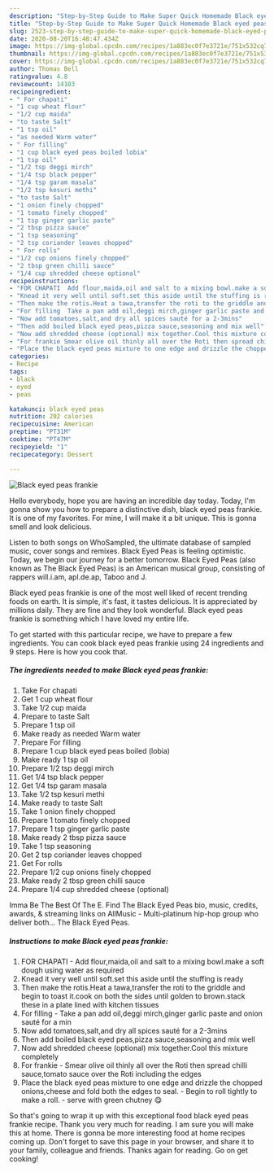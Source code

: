 ```yaml
---
description: "Step-by-Step Guide to Make Super Quick Homemade Black eyed peas frankie"
title: "Step-by-Step Guide to Make Super Quick Homemade Black eyed peas frankie"
slug: 2523-step-by-step-guide-to-make-super-quick-homemade-black-eyed-peas-frankie
date: 2020-08-20T16:48:47.434Z
image: https://img-global.cpcdn.com/recipes/1a883ec0f7e3721e/751x532cq70/black-eyed-peas-frankie-recipe-main-photo.jpg
thumbnail: https://img-global.cpcdn.com/recipes/1a883ec0f7e3721e/751x532cq70/black-eyed-peas-frankie-recipe-main-photo.jpg
cover: https://img-global.cpcdn.com/recipes/1a883ec0f7e3721e/751x532cq70/black-eyed-peas-frankie-recipe-main-photo.jpg
author: Thomas Bell
ratingvalue: 4.8
reviewcount: 14103
recipeingredient:
- " For chapati"
- "1 cup wheat flour"
- "1/2 cup maida"
- "to taste Salt"
- "1 tsp oil"
- "as needed Warm water"
- " For filling"
- "1 cup black eyed peas boiled lobia"
- "1 tsp oil"
- "1/2 tsp deggi mirch"
- "1/4 tsp black pepper"
- "1/4 tsp garam masala"
- "1/2 tsp kesuri methi"
- "to taste Salt"
- "1 onion finely chopped"
- "1 tomato finely chopped"
- "1 tsp ginger garlic paste"
- "2 tbsp pizza sauce"
- "1 tsp seasoning"
- "2 tsp coriander leaves chopped"
- " For rolls"
- "1/2 cup onions finely chopped"
- "2 tbsp green chilli sauce"
- "1/4 cup shredded cheese optional"
recipeinstructions:
- "FOR CHAPATI  Add flour,maida,oil and salt to a mixing bowl.make a soft dough using water as required"
- "Knead it very well until soft.set this aside until the stuffing is ready"
- "Then make the rotis.Heat a tawa,transfer the roti to the griddle and begin to toast it.cook on both the sides until golden to brown.stack these in a plate lined with kitchen tissues"
- "For filling  Take a pan add oil,deggi mirch,ginger garlic paste and onion sauté for a min"
- "Now add tomatoes,salt,and dry all spices sauté for a 2-3mins"
- "Then add boiled black eyed peas,pizza sauce,seasoning and mix well"
- "Now add shredded cheese (optional) mix together.Cool this mixture completely"
- "For frankie Smear olive oil thinly all over the Roti then spread chilli sauce,tomato sauce over the Roti including the edges"
- "Place the black eyed peas mixture to one edge and drizzle the chopped onions,cheese and fold both the edges to seal. Begin to roll tightly to make a roll. serve with green chutney 😋"
categories:
- Recipe
tags:
- black
- eyed
- peas

katakunci: black eyed peas 
nutrition: 202 calories
recipecuisine: American
preptime: "PT31M"
cooktime: "PT47M"
recipeyield: "1"
recipecategory: Dessert

---
```



![Black eyed peas frankie](https://img-global.cpcdn.com/recipes/1a883ec0f7e3721e/751x532cq70/black-eyed-peas-frankie-recipe-main-photo.jpg)

Hello everybody, hope you are having an incredible day today. Today, I'm gonna show you how to prepare a distinctive dish, black eyed peas frankie. It is one of my favorites. For mine, I will make it a bit unique. This is gonna smell and look delicious.

Listen to both songs on WhoSampled, the ultimate database of sampled music, cover songs and remixes. Black Eyed Peas is feeling optimistic. Today, we begin our journey for a better tomorrow. Black Eyed Peas (also known as The Black Eyed Peas) is an American musical group, consisting of rappers will.i.am, apl.de.ap, Taboo and J.

Black eyed peas frankie is one of the most well liked of recent trending foods on earth. It is simple, it's fast, it tastes delicious. It is appreciated by millions daily. They are fine and they look wonderful. Black eyed peas frankie is something which I have loved my entire life.


To get started with this particular recipe, we have to prepare a few ingredients. You can cook black eyed peas frankie using 24 ingredients and 9 steps. Here is how you cook that.

<!--inarticleads1-->

##### The ingredients needed to make Black eyed peas frankie:

1. Take  For chapati
1. Get 1 cup wheat flour
1. Take 1/2 cup maida
1. Prepare to taste Salt
1. Prepare 1 tsp oil
1. Make ready as needed Warm water
1. Prepare  For filling
1. Prepare 1 cup black eyed peas boiled (lobia)
1. Make ready 1 tsp oil
1. Prepare 1/2 tsp deggi mirch
1. Get 1/4 tsp black pepper
1. Get 1/4 tsp garam masala
1. Take 1/2 tsp kesuri methi
1. Make ready to taste Salt
1. Take 1 onion finely chopped
1. Prepare 1 tomato finely chopped
1. Prepare 1 tsp ginger garlic paste
1. Make ready 2 tbsp pizza sauce
1. Take 1 tsp seasoning
1. Get 2 tsp coriander leaves chopped
1. Get  For rolls
1. Prepare 1/2 cup onions finely chopped
1. Make ready 2 tbsp green chilli sauce
1. Prepare 1/4 cup shredded cheese (optional)


Imma Be The Best Of The E. Find The Black Eyed Peas bio, music, credits, awards, &amp; streaming links on AllMusic - Multi-platinum hip-hop group who deliver both… The Black Eyed Peas. 

<!--inarticleads2-->

##### Instructions to make Black eyed peas frankie:

1. FOR CHAPATI  - Add flour,maida,oil and salt to a mixing bowl.make a soft dough using water as required
1. Knead it very well until soft.set this aside until the stuffing is ready
1. Then make the rotis.Heat a tawa,transfer the roti to the griddle and begin to toast it.cook on both the sides until golden to brown.stack these in a plate lined with kitchen tissues
1. For filling  - Take a pan add oil,deggi mirch,ginger garlic paste and onion sauté for a min
1. Now add tomatoes,salt,and dry all spices sauté for a 2-3mins
1. Then add boiled black eyed peas,pizza sauce,seasoning and mix well
1. Now add shredded cheese (optional) mix together.Cool this mixture completely
1. For frankie - Smear olive oil thinly all over the Roti then spread chilli sauce,tomato sauce over the Roti including the edges
1. Place the black eyed peas mixture to one edge and drizzle the chopped onions,cheese and fold both the edges to seal. - Begin to roll tightly to make a roll. - serve with green chutney 😋




So that's going to wrap it up with this exceptional food black eyed peas frankie recipe. Thank you very much for reading. I am sure you will make this at home. There is gonna be more interesting food at home recipes coming up. Don't forget to save this page in your browser, and share it to your family, colleague and friends. Thanks again for reading. Go on get cooking!
